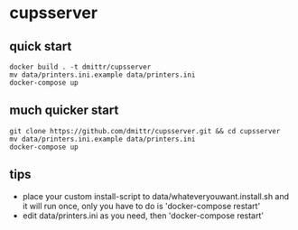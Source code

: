 # cupsserver

## quick start

```
docker build . -t dmittr/cupsserver
mv data/printers.ini.example data/printers.ini
docker-compose up
```

## much quicker start

```
git clone https://github.com/dmittr/cupsserver.git && cd cupsserver
mv data/printers.ini.example data/printers.ini
docker-compose up
```


## tips

+ place your custom install-script to data/whateveryouwant.install.sh and it will run once, only you have to do is 'docker-compose restart'
+ edit data/printers.ini as you need, then 'docker-compose restart' 
